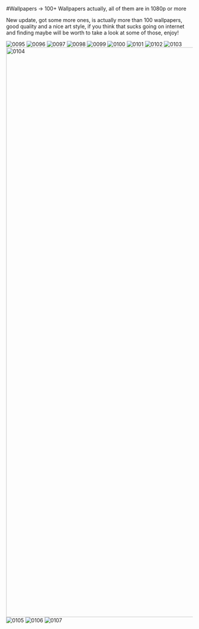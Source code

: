 #Wallpapers
-> 100+ Wallpapers actually, all of them are in 1080p or more


New update, got some more ones, is actually more than 100 wallpapers, good quality and a nice art style, if you think that sucks going on internet and finding maybe will be worth to take a look at
some of those, enjoy!

![0095](https://github.com/Rhebert-Abreu/MyWallpapers/assets/97358816/76891b00-5c5d-43ff-b877-6bf499be699f)
![0096](https://github.com/Rhebert-Abreu/MyWallpapers/assets/97358816/bf69400a-04a8-4cc7-af13-dd43e588be3e)
![0097](https://github.com/Rhebert-Abreu/MyWallpapers/assets/97358816/f8bd54e0-bbb5-48a3-8740-447601777322)
![0098](https://github.com/Rhebert-Abreu/MyWallpapers/assets/97358816/57258fca-4f5e-4b3f-81af-ab18cd96025b)
![0099](https://github.com/Rhebert-Abreu/MyWallpapers/assets/97358816/4a86c186-2b77-4674-9ce4-5d7c98a753f3)
![0100](https://github.com/Rhebert-Abreu/MyWallpapers/assets/97358816/d36f5e2d-9bad-4f3f-ae52-e91d78809395)
![0101](https://github.com/Rhebert-Abreu/MyWallpapers/assets/97358816/3672c73c-5794-4e3b-8aa1-dc7e04ee5b76)
![0102](https://github.com/Rhebert-Abreu/MyWallpapers/assets/97358816/39ef4055-21ce-46d2-bb6b-c3784f0bab9c)
![0103](https://github.com/Rhebert-Abreu/MyWallpapers/assets/97358816/895d160f-4f7e-42c8-949a-9b85658a6f62)
<img width="1535" alt="0104" src="https://github.com/Rhebert-Abreu/MyWallpapers/assets/97358816/5d5845eb-d317-4f7f-b8e1-d2936b9cf1ad">
![0105](https://github.com/Rhebert-Abreu/MyWallpapers/assets/97358816/fbcdfc2a-90a3-4c3b-8b4e-3d2107b36814)
![0106](https://github.com/Rhebert-Abreu/MyWallpapers/assets/97358816/d76e97fc-df92-4763-889d-da43459d5d42)
![0107](https://github.com/Rhebert-Abreu/MyWallpapers/assets/97358816/c3333169-c2ba-4362-ab4f-97b2199ecec2)
